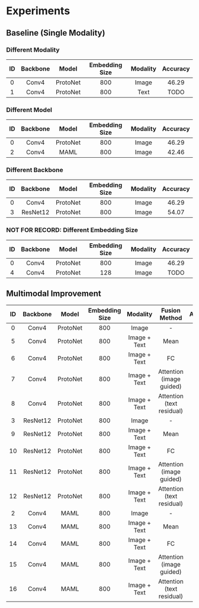 # Experiments

## Baseline (Single Modality)

### Different Modality
|ID|Backbone|Model|Embedding Size|Modality|Accuracy|
|:---:|:---:|:---:|:---:|:---:|:---:|
|0|Conv4|ProtoNet|800|Image|46.29|
|1|Conv4|ProtoNet|800|Text|TODO|

### Different Model
|ID|Backbone|Model|Embedding Size|Modality|Accuracy|
|:---:|:---:|:---:|:---:|:---:|:---:|
|0|Conv4|ProtoNet|800|Image|46.29|
|2|Conv4|MAML|800|Image|42.46|

### Different Backbone
|ID|Backbone|Model|Embedding Size|Modality|Accuracy|
|:---:|:---:|:---:|:---:|:---:|:---:|
|0|Conv4|ProtoNet|800|Image|46.29|
|3|ResNet12|ProtoNet|800|Image|54.07|


### NOT FOR RECORD: Different Embedding Size
|ID|Backbone|Model|Embedding Size|Modality|Accuracy|
|:---:|:---:|:---:|:---:|:---:|:---:|
|0|Conv4|ProtoNet|800|Image|46.29|
|4|Conv4|ProtoNet|128|Image|TODO|


## Multimodal Improvement
|ID|Backbone|Model|Embedding Size|Modality|Fusion Method|Accuracy|
|:---:|:---:|:---:|:---:|:---:|:---:|:---:|
|0|Conv4|ProtoNet|800|Image|-|46.29|
|5|Conv4|ProtoNet|800|Image + Text|Mean|TODO|
|6|Conv4|ProtoNet|800|Image + Text|FC|TODO|
|7|Conv4|ProtoNet|800|Image + Text|Attention (image guided)|TODO|
|8|Conv4|ProtoNet|800|Image + Text|Attention (text residual)|TODO|
|3|ResNet12|ProtoNet|800|Image|-|54.07|
|9|ResNet12|ProtoNet|800|Image + Text|Mean|TODO|
|10|ResNet12|ProtoNet|800|Image + Text|FC|TODO|
|11|ResNet12|ProtoNet|800|Image + Text|Attention (image guided)|TODO|
|12|ResNet12|ProtoNet|800|Image + Text|Attention (text residual)|TODO|
|2|Conv4|MAML|800|Image|-|42.46|
|13|Conv4|MAML|800|Image + Text|Mean|TODO|
|14|Conv4|MAML|800|Image + Text|FC|TODO|
|15|Conv4|MAML|800|Image + Text|Attention (image guided)|TODO|
|16|Conv4|MAML|800|Image + Text|Attention (text residual)|TODO|